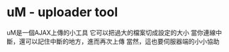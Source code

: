 # uM - uploader tool

uM是一個AJAX上傳的小工具
它可以把過大的檔案切成設定的大小
當你連線中斷，還可以記住中斷的地方，進而再次上傳
當然，這也要伺服器端的小小協助

# 



